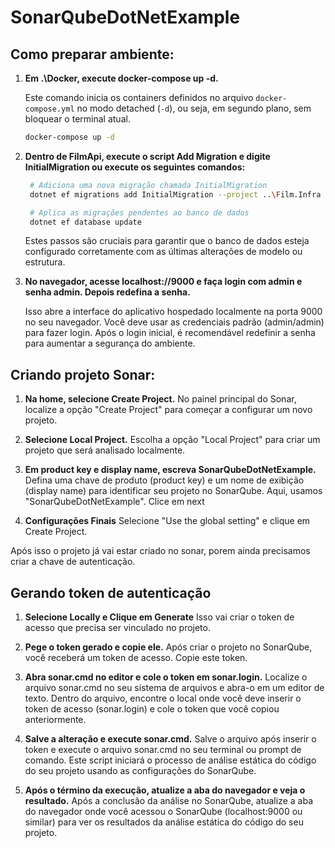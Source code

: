 # SonarQubeDotNetExample

## Como preparar ambiente:

1. **Em .\Docker, execute docker-compose up -d.**

   Este comando inicia os containers definidos no arquivo `docker-compose.yml` no modo detached (`-d`), ou seja, em segundo plano, sem bloquear o terminal atual.

   ```bash
   docker-compose up -d
   ```

2. **Dentro de FilmApi, execute o script Add Migration e digite InitialMigration ou execute os seguintes comandos:**

   ```bash
	# Adiciona uma nova migração chamada InitialMigration
	dotnet ef migrations add InitialMigration --project ..\Film.Infra --context Context

	# Aplica as migrações pendentes ao banco de dados
	dotnet ef database update
   ```
    Estes passos são cruciais para garantir que o banco de dados esteja configurado corretamente com as últimas alterações de modelo ou estrutura.

3. **No navegador, acesse localhost://9000 e faça login com admin e senha admin. Depois redefina a senha.**
   
    Isso abre a interface do aplicativo hospedado localmente na porta 9000 no seu navegador. Você deve usar as credenciais padrão (admin/admin) para fazer login. Após o         login   inicial, é recomendável redefinir a senha para aumentar a segurança do ambiente.

## Criando projeto Sonar:
1. **Na home, selecione Create Project.**
  No painel principal do Sonar, localize a opção "Create Project" para começar a configurar um novo projeto.

2. **Selecione Local Project.**
  Escolha a opção "Local Project" para criar um projeto que será analisado localmente.

3. **Em product key e display name, escreva SonarQubeDotNetExample.**
  Defina uma chave de produto (product key) e um nome de exibição (display name) para identificar seu projeto no SonarQube. Aqui, usamos "SonarQubeDotNetExample". Clice em     next

4. **Configurações Finais**
Selecione "Use the global setting" e clique em Create Project.

Após isso o projeto já vai estar criado no sonar, porem ainda precisamos criar a chave de autenticação.

## Gerando token de autenticação
1. **Selecione Locally e Clique em Generate**
Isso vai criar o token de acesso que precisa ser vinculado no projeto.

2. **Pege o token gerado e copie ele.**
Após criar o projeto no SonarQube, você receberá um token de acesso. Copie este token.

3. **Abra sonar.cmd no editor e cole o token em sonar.login.**
Localize o arquivo sonar.cmd no seu sistema de arquivos e abra-o em um editor de texto. Dentro do arquivo, encontre o local onde você deve inserir o token de acesso (sonar.login) e cole o token que você copiou anteriormente.

4. **Salve a alteração e execute sonar.cmd.**
Salve o arquivo após inserir o token e execute o arquivo sonar.cmd no seu terminal ou prompt de comando. Este script iniciará o processo de análise estática do código do seu projeto usando as configurações do SonarQube.

5. **Após o término da execução, atualize a aba do navegador e veja o resultado.**
Após a conclusão da análise no SonarQube, atualize a aba do navegador onde você acessou o SonarQube (localhost:9000 ou similar) para ver os resultados da análise estática do código do seu projeto.

